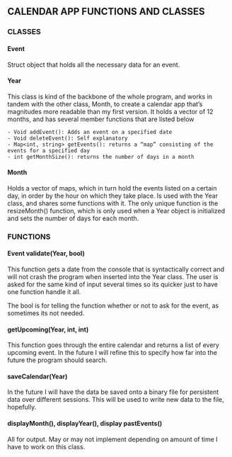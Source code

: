 ## CALENDAR APP FUNCTIONS AND CLASSES
### CLASSES
#### Event
Struct object that holds all the necessary data for an event. 
#### Year
This class is kind of the backbone of the whole program, and works in tandem with the other class, Month, to create a calendar app that’s magnitudes more readable than my first version. It holds a vector of 12 months, and has several member functions that are listed below

	- Void addEvent(): Adds an event on a specified date
	- Void deleteEvent(): Self explanatory
	- Map<int, string> getEvents(): returns a “map” consisting of the events for a specified day
	- int getMonthSize(): returns the number of days in a month

#### Month
Holds a vector of maps, which in turn hold the events listed on a certain day, in order by the hour on which they take place. Is used with the Year class, and shares some functions with it. The only unique function is the resizeMonth() function, which is only used when a Year object is initialized and sets the number of days for each month.
	
### FUNCTIONS
#### Event validate(Year, bool)
This function gets a date from the console that is syntactically correct and will not crash the program when inserted into the Year class. The user is asked for the same kind of input several times so its quicker just to have one function handle it all.

The bool is for telling the function whether or not to ask for the event, as sometimes its not needed.

#### getUpcoming(Year, int, int)
This function goes through the entire calendar and returns a list of every upcoming event. In the future I will refine this to specify how far into the future the program should search.
#### saveCalendar(Year)
In the future I will have the data be saved onto a binary file for persistent data over different sessions. This will be used to write new data to the file, hopefully.
#### displayMonth(), displayYear(), display pastEvents()
All for output. May or may not implement depending on amount of time I have to work on this class. 
